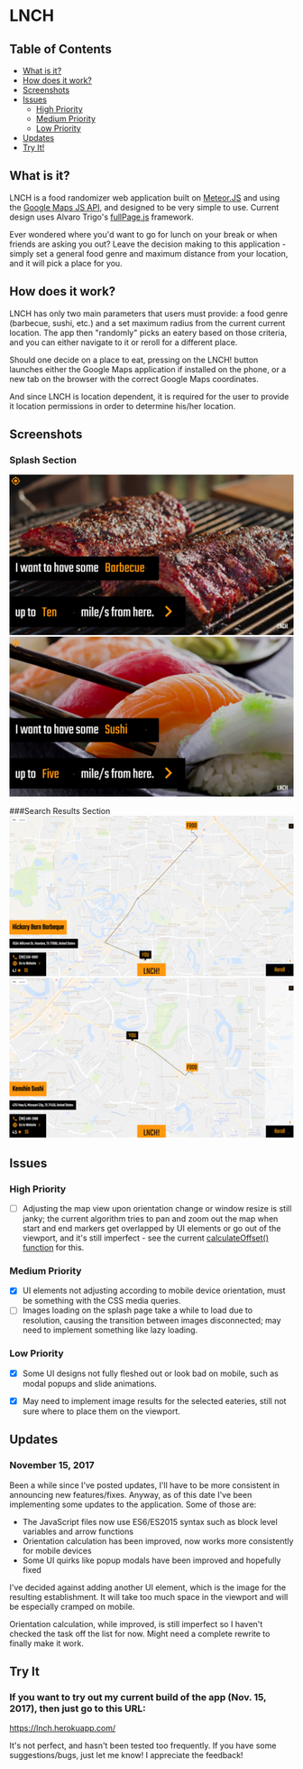 # LNCH

## Table of Contents
- [What is it?](#what-is-it)
- [How does it work?](#how-does-it-work)
- [Screenshots](#screenshots)
- [Issues](#issues)
  - [High Priority](#high-priority)
  - [Medium Priority](#medium-priority)
  - [Low Priority](#low-priority)
- [Updates](#updates)
- [Try It!](#try-it)


## What is it?
LNCH is a food randomizer web application built on [Meteor.JS](https://www.meteor.com/) and using the [Google Maps JS API](https://developers.google.com/maps/documentation/javascript/adding-a-google-map), and designed to be very simple to use. Current design uses Alvaro Trigo's [fullPage.js](https://github.com/alvarotrigo/fullPage.js/) framework.

Ever wondered where you'd want to go for lunch on your break or when friends are asking you out? Leave the decision making to this application - simply set a general food genre and maximum distance from your location, and it will pick a place for you.

## How does it work?
LNCH has only two main parameters that users must provide: a food genre (barbecue, sushi, etc.) and a set maximum radius from the current current location. The app then "randomly" picks an eatery based on those criteria, and you can either navigate to it or reroll for a different place. 

Should one decide on a place to eat, pressing on the LNCH! button launches either the Google Maps application if installed on the phone, or a new tab on the browser with the correct Google Maps coordinates.

And since LNCH is location dependent, it is required for the user to provide it location permissions in order to determine his/her location. 

## Screenshots
### Splash Section 
![Splash 1](/lnch-app/public/screenshots/Splash_01.png?raw=true)
![Splash 2](/lnch-app/public/screenshots/Splash_02.png?raw=true)

###Search Results Section
![Result 1](/lnch-app/public/screenshots/Result_01.png?raw=true)
![Result 2](/lnch-app/public/screenshots/Result_02.png?raw=true)

## Issues
### High Priority
- [ ] Adjusting the map view upon orientation change or window resize is still janky; the current algorithm tries to pan and zoom out the map when start and end markers get overlapped by UI elements or go out of the viewport, and it's still imperfect - see the current [calculateOffset() function](lnch-app/client/lib/maps.js) for this.
### Medium Priority
- [x] UI elements not adjusting according to mobile device orientation, must be something with the CSS media queries.
- [ ] Images loading on the splash page take a while to load due to resolution, causing the transition between images disconnected; may need to implement something like lazy loading.
### Low Priority
- [x] Some UI designs not fully fleshed out or look bad on mobile, such as modal popups and slide animations.
- [x] May need to implement image results for the selected eateries, still not sure where to place them on the viewport.


## Updates
### November 15, 2017
Been a while since I've posted updates, I'll have to be more consistent in announcing new features/fixes. Anyway, as of this date I've been implementing some updates to the application. Some of those are:
- The JavaScript files now use ES6/ES2015 syntax such as block level variables and arrow functions
- Orientation calculation has been improved, now works more consistently for mobile devices
- Some UI quirks like popup modals have been improved and hopefully fixed

I've decided against adding another UI element, which is the image for the resulting establishment. It will take too much space in the viewport and will be especially cramped on mobile.

Orientation calculation, while improved, is still imperfect so I haven't checked the task off the list for now. Might need a complete rewrite to finally make it work. 

## Try It
### If you want to try out my current build of the app (Nov. 15, 2017), then just go to this URL:
https://lnch.herokuapp.com/

It's not perfect, and hasn't been tested too frequently. If you have some suggestions/bugs, just let me know! 
I appreciate the feedback!
